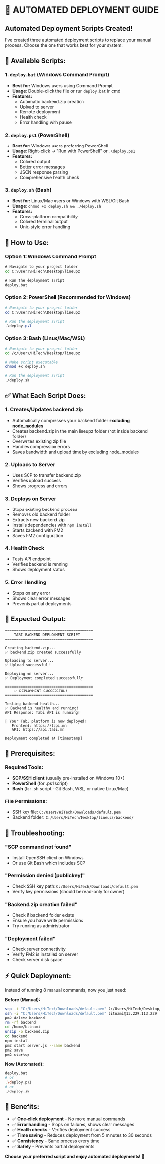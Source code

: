 # 🚀 AUTOMATED DEPLOYMENT GUIDE

## **Automated Deployment Scripts Created!**

I've created three automated deployment scripts to replace your manual process. Choose the one that works best for your system:

## **📁 Available Scripts:**

### **1. `deploy.bat` (Windows Command Prompt)**
- **Best for:** Windows users using Command Prompt
- **Usage:** Double-click the file or run `deploy.bat` in cmd
- **Features:** 
  - Automatic backend.zip creation
  - Upload to server
  - Remote deployment
  - Health check
  - Error handling with pause

### **2. `deploy.ps1` (PowerShell)**
- **Best for:** Windows users preferring PowerShell
- **Usage:** Right-click → "Run with PowerShell" or `.\deploy.ps1`
- **Features:**
  - Colored output
  - Better error messages
  - JSON response parsing
  - Comprehensive health check

### **3. `deploy.sh` (Bash)**
- **Best for:** Linux/Mac users or Windows with WSL/Git Bash
- **Usage:** `chmod +x deploy.sh && ./deploy.sh`
- **Features:**
  - Cross-platform compatibility
  - Colored terminal output
  - Unix-style error handling

## **🚀 How to Use:**

### **Option 1: Windows Command Prompt**
```cmd
# Navigate to your project folder
cd C:\Users\HiTech\Desktop\lineupz

# Run the deployment script
deploy.bat
```

### **Option 2: PowerShell (Recommended for Windows)**
```powershell
# Navigate to your project folder
cd C:\Users\HiTech\Desktop\lineupz

# Run the deployment script
.\deploy.ps1
```

### **Option 3: Bash (Linux/Mac/WSL)**
```bash
# Navigate to your project folder
cd /c/Users/HiTech/Desktop/lineupz

# Make script executable
chmod +x deploy.sh

# Run the deployment script
./deploy.sh
```

## **✅ What Each Script Does:**

### **1. Creates/Updates backend.zip**
- Automatically compresses your backend folder **excluding node_modules**
- Creates backend.zip in the main lineupz folder (not inside backend folder)
- Overwrites existing zip file
- Handles compression errors
- Saves bandwidth and upload time by excluding node_modules

### **2. Uploads to Server**
- Uses SCP to transfer backend.zip
- Verifies upload success
- Shows progress and errors

### **3. Deploys on Server**
- Stops existing backend process
- Removes old backend folder
- Extracts new backend.zip
- Installs dependencies with `npm install`
- Starts backend with PM2
- Saves PM2 configuration

### **4. Health Check**
- Tests API endpoint
- Verifies backend is running
- Shows deployment status

### **5. Error Handling**
- Stops on any error
- Shows clear error messages
- Prevents partial deployments

## **🎯 Expected Output:**

```
========================================
    TABI BACKEND DEPLOYMENT SCRIPT
========================================

Creating backend.zip...
✅ backend.zip created successfully

Uploading to server...
✅ Upload successful!

Deploying on server...
✅ Deployment completed successfully

========================================
    ✅ DEPLOYMENT SUCCESSFUL!
========================================

Testing backend health...
✅ Backend is healthy and running!
API Response: Tabi API is running!

🚀 Your Tabi platform is now deployed!
   Frontend: https://tabi.mn
   API: https://api.tabi.mn

Deployment completed at [timestamp]
```

## **🔧 Prerequisites:**

### **Required Tools:**
- **SCP/SSH client** (usually pre-installed on Windows 10+)
- **PowerShell** (for .ps1 script)
- **Bash** (for .sh script - Git Bash, WSL, or native Linux/Mac)

### **File Permissions:**
- SSH key file: `C:/Users/HiTech/Downloads/default.pem`
- Backend folder: `C:/Users/HiTech/Desktop/lineupz/backend/`

## **🚨 Troubleshooting:**

### **"SCP command not found"**
- Install OpenSSH client on Windows
- Or use Git Bash which includes SCP

### **"Permission denied (publickey)"**
- Check SSH key path: `C:/Users/HiTech/Downloads/default.pem`
- Verify key permissions (should be read-only for owner)

### **"Backend.zip creation failed"**
- Check if backend folder exists
- Ensure you have write permissions
- Try running as administrator

### **"Deployment failed"**
- Check server connectivity
- Verify PM2 is installed on server
- Check server disk space

## **⚡ Quick Deployment:**

Instead of running 8 manual commands, now you just need:

**Before (Manual):**
```bash
scp -i "C:/Users/HiTech/Downloads/default.pem" C:/Users/HiTech/Desktop/lineupz/backend.zip bitnami@13.229.113.229:/home/bitnami/
ssh -i "C:/Users/HiTech/Downloads/default.pem" bitnami@13.229.113.229
pm2 delete backend         
rm -rf backend  
cd /home/bitnami
unzip -o backend.zip
cd backend
npm install
pm2 start server.js --name backend
pm2 save
pm2 startup
```

**Now (Automated):**
```bash
deploy.bat
# or
.\deploy.ps1
# or
./deploy.sh
```

## **🎉 Benefits:**

- ✅ **One-click deployment** - No more manual commands
- ✅ **Error handling** - Stops on failures, shows clear messages
- ✅ **Health checks** - Verifies deployment success
- ✅ **Time saving** - Reduces deployment from 5 minutes to 30 seconds
- ✅ **Consistency** - Same process every time
- ✅ **Safety** - Prevents partial deployments

**Choose your preferred script and enjoy automated deployments! 🚀**
